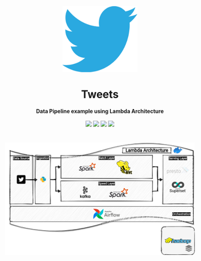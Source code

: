 

<div align="center">
    <img src="docs/images/twitter.png" alt="Tweets" width="200" height="175" >
    <h1>Tweets</h1>
    <b>Data Pipeline example using Lambda Architecture</b>
    <br></br>
</div> 

<div align="center">
    <img src="https://img.shields.io/badge/python-3.5%20%7C%203.6%20%7C%203.7-blue">
    <img src="https://img.shields.io/badge/code%20style-black-black">
    <img src="https://img.shields.io/badge/license-Apache%202-blue">
    <img src="https://img.shields.io/badge/tweepy-3.10.0-blue">
</div>


<div>
<h1> </h1>

</div>
<div style="position:relative; min-height: 200px">
  <center>
    <img src="docs/images/archicteture_ref.png" alt="Tweets">
  </center>

</div>
